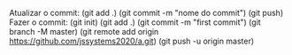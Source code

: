 Atualizar o commit: (git add .) 
 (git commit -m "nome do commit")
 (git push) 
Fazer o commit:
 (git init)
 (git add .)
 (git commit -m "first commit")
 (git branch -M master)
 (git remote add origin https://github.com/jssystems2020/a.git)
 (git push -u origin master)
